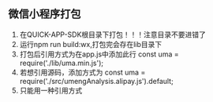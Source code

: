 ## 微信小程序打包
1. 在QUICK-APP-SDK根目录下打包！！！注意目录不要进错了
2. 运行npm run build:wx,打包完会存在lib目录下
3. 打包后引用方式为在app.js中添加此行 const uma = require('./lib/uma.min.js');
4. 若想引用源码，添加方式为 const uma = require('./src/umengAnalysis.alipay.js').default;
5. 只能用一种引用方式